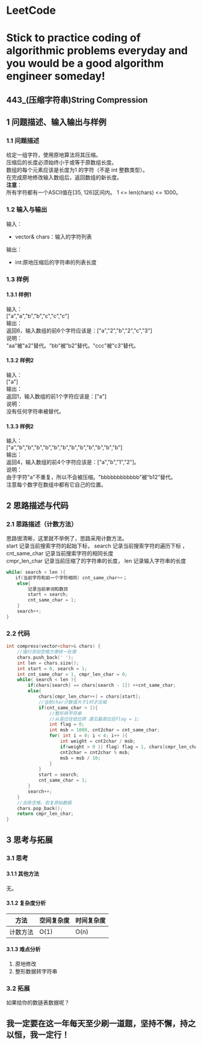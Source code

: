 # LeetCode
# Stick to practice coding of algorithmic problems everyday and you would be a good algorithm engineer someday!
## 443_(压缩字符串)String Compression
## 1 问题描述、输入输出与样例
### 1.1 问题描述
给定一组字符，使用原地算法将其压缩。<br>
压缩后的长度必须始终小于或等于原数组长度。<br>
数组的每个元素应该是长度为1 的字符（不是 int 整数类型）。<br>
在完成原地修改输入数组后，返回数组的新长度。<br>
__注意__：<br>
所有字符都有一个ASCII值在[35, 126]区间内。
1 <= len(chars) <= 1000。
### 1.2 输入与输出
输入：
* vector<char>& chars：输入的字符列表

输出：
* int:原地压缩后的字符串的列表长度
### 1.3 样例
#### 1.3.1 样例1
输入：<br>
["a","a","b","b","c","c","c"]<br>
输出：<br>
返回6，输入数组的前6个字符应该是：["a","2","b","2","c","3"]<br>
说明：<br>
"aa"被"a2"替代。"bb"被"b2"替代。"ccc"被"c3"替代。<br>
#### 1.3.2 样例2
输入：<br>
["a"]<br>
输出：<br>
返回1，输入数组的前1个字符应该是：["a"]<br>
说明：<br>
没有任何字符串被替代。<br>
#### 1.3.3 样例2
输入：<br>
["a","b","b","b","b","b","b","b","b","b","b","b","b"]<br>
输出：<br>
返回4，输入数组的前4个字符应该是：["a","b","1","2"]。<br>
说明：<br>
由于字符"a"不重复，所以不会被压缩。"bbbbbbbbbbbb"被“b12”替代。<br>
注意每个数字在数组中都有它自己的位置。

## 2 思路描述与代码	
### 2.1 思路描述（计数方法）
思路很清晰，这里就不举例了，思路采用计数方法。<br>
start 记录当前搜索字符的起始下标， search 记录当前搜索字符的遍历下标 ， cnt_same_char 记录当前搜索字符的相同长度<br>
cmpr_len_char 记录当前压缩了的字符串的长度， len 记录输入字符串的长度<br>
```cpp
while( search < len ){
　　if(当前字符和前一个字符相同) cnt_same_char++；
    else{
        记录当前单词和数目
        start = search;
        cnt_same_char = 1;
    } 
    search++;
}
```
### 2.2 代码
```cpp
int compress(vector<char>& chars) {
    //强行添加空格方便统一处理
    chars.push_back(' ');
    int len = chars.size();
    int start = 0, search = 1;
    int cnt_same_char = 1, cmpr_len_char = 0;
    while( search < len ){
        if(chars[search] == chars[search - 1]) ++cnt_same_char;
        else{
            chars[cmpr_len_char++] = chars[start];
            //当前char计数值大于1时才压缩
            if(cnt_same_char > 1){
                //整形转字符串
                //从高位往低位转 遇见最高位后flag = 1;
                int flag = 0;
                int msb = 1000, cnt2char = cnt_same_char;
                for( int i = 0; i < 4; i++ ){
                    int weight = cnt2char / msb;
                    if(weight > 0 || flag) flag = 1, chars[cmpr_len_char++] = weight + '0';
                    cnt2char = cnt2char % msb;
                    msb = msb / 10;
                }
            }
            start = search;
            cnt_same_char = 1;
        }
        search++;
    }
    //去除空格，恢复原始数据
    chars.pop_back();
    return cmpr_len_char;
}
```
## 3 思考与拓展
### 3.1 思考
#### 3.1.1 其他方法
无。
#### 3.1.2 复杂度分析
方法|空间复杂度|时间复杂度
--- | --- | ---
计数方法|O(1)|O(n)
#### 3.1.3 难点分析
1. 原地修改
2. 整形数据转字符串
### 3.2 拓展
如果给你的数链表数据呢？
	  
## 我一定要在这一年每天至少刷一道题，坚持不懈，持之以恒，我一定行！
